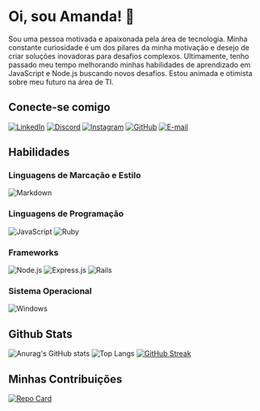 # Oi, sou Amanda! 👋
Sou uma pessoa motivada e apaixonada pela área de tecnologia. Minha constante curiosidade é um dos pilares da minha motivação e desejo de criar soluções inovadoras para desafios complexos. Ultimamente, tenho passado meu tempo melhorando minhas habilidades de aprendizado em JavaScript e Node.js buscando novos desafios. Estou animada e otimista sobre meu futuro na área de TI.

## Conecte-se comigo
  [![LinkedIn](https://img.shields.io/badge/LinkedIn-000?style=for-the-badge&logo=linkedin&logoColor=0E76A8)](https://www.linkedin.com/in/amanda-souza-3b967a24b/) [![Discord](https://img.shields.io/badge/Discord-000?style=for-the-badge&logo=discord)](https://discord.com/channels/@amandyta/) [![Instagram](https://img.shields.io/badge/Instagram-000?style=for-the-badge&logo=instagram)](https://www.instagram.com/andy.sdo/) [![GitHub](https://img.shields.io/badge/GitHub-000?style=for-the-badge&logo=github&logoColor=white)](https://github.com/amandytta) [![E-mail](https://img.shields.io/badge/-Email-000?style=for-the-badge&logo=microsoft-outlook&logoColor=007BFF)](mailto:megami.hina555@email.com)

## Habilidades
### Linguagens de Marcação e Estilo
  ![Markdown](https://img.shields.io/badge/Markdown-000?style=for-the-badge&logo=markdown)

### Linguagens de Programação 
  ![JavaScript](https://img.shields.io/badge/JavaScript-000?style=for-the-badge&logo=javascript) ![Ruby](https://img.shields.io/badge/Ruby-000?style=for-the-badge&logo=ruby) 

### Frameworks
  ![Node.js](https://img.shields.io/badge/Node-000?style=for-the-badge&logo=node.js) ![Express.js](https://img.shields.io/badge/Express-000?style=for-the-badge&logo=express) ![Rails](https://img.shields.io/badge/rails-000?style=for-the-badge&logo=ruby-on-rails&logoColor=white)

### Sistema Operacional
  ![Windows](https://img.shields.io/badge/Windows-000?style=for-the-badge&logo=windows&logoColor=2CA5E0)

## Github Stats
  ![Anurag's GitHub stats](https://github-readme-stats.vercel.app/api?username=amandytta&theme=material-palenight&show_icons=true&hide_title=true&hide=stars) ![Top Langs](https://github-readme-stats-git-masterrstaa-rickstaa.vercel.app/api/top-langs/?username=amandytta&layout=compact&theme=material-palenight&show_icons=true) [![GitHub Streak](https://streak-stats.demolab.com/?user=amandytta&theme=material-palenight&show_icons=true)](https://git.io/streak-stats)
  
## Minhas Contribuições
  [![Repo Card](https://github-readme-stats.vercel.app/api/pin/?username=amandytta&repo=dio-lab-open-source&theme=material-palenight&show_icons=true)](https://github.com/amandytta/dio-lab-open-source)
  